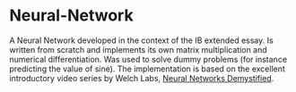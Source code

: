 # Neural-Network

A Neural Network developed in the context of the IB extended essay. Is written from scratch and implements its own matrix multiplication and numerical differentiation. 
Was used to solve dummy problems (for instance predicting the value of sine).  The implementation is based on the excellent introductory video series
by Welch Labs, [Neural Networks Demystified](https://www.youtube.com/watch?v=bxe2T-V8XRs&list=PLiaHhY2iBX9hdHaRr6b7XevZtgZRa1PoU).
